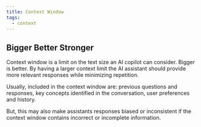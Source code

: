 ```yaml
---
title: Context Window
tags:
  - context
---
```

## Bigger Better Stronger

Context window is a limit on the text size an AI copilot can consider. Bigger is better.
By having a larger context limit the AI assistant should provide more relevant responses while minimizing repetition.

Usually, included in the context window are: previous questions and responses, key concepts identified in the conversation, user preferences and history.

But, this may also make assistants responses biased or inconsistent if the context window contains incorrect or incomplete information.